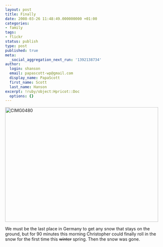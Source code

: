 ```yaml
---
layout: post
title: Finally
date: 2008-03-26 11:48:49.000000000 +01:00
categories:
- family
tags:
- flickr
status: publish
type: post
published: true
meta:
  _social_aggregation_next_run: '1392138734'
author:
  login: shanson
  email: papascott-wp@gmail.com
  display_name: PapaScott
  first_name: Scott
  last_name: Hanson
excerpt: !ruby/object:Hpricot::Doc
  options: {}
---
```

<p><a href="http://www.flickr.com/photos/51035717986@N01/2362915679" title="View 'CIMG0480' on Flickr.com"><img src="http://farm3.static.flickr.com/2308/2362915679_a337a4f418.jpg" alt="CIMG0480" border="0" width="500" height="375" /></a></p>
<p>We must be the last place in Germany to get any snow that stays on the ground, but for 90 minutes this morning Christopher could finally roll in the snow for the first time this <s>winter</s> spring. Then the snow was gone.</p>
